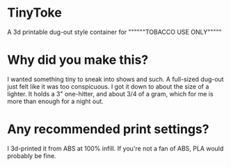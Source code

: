 # TinyToke
A 3d printable dug-out style container for """"""TOBACCO USE ONLY"""""

# Why did you make this?

I wanted something tiny to sneak into shows and such. A full-sized dug-out just felt like it was too conspicuous. I got it down to about the size of a lighter. It holds a 3" one-hitter, and about 3/4 of a gram, which for me is more than enough for a night out.

# Any recommended print settings?

I 3d-printed it from ABS at 100% infill. If you're not a fan of ABS, PLA would probably be fine.
